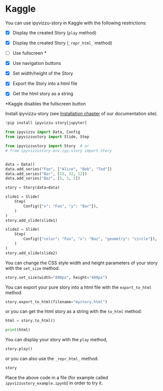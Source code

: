 # Kaggle

You can use ipyvizzu-story in Kaggle with the following restrictions:

- [x] Display the created Story (`play` method)
- [x] Display the created Story (`_repr_html_` method)
- [ ] Use fullscreen *
- [x] Use navigation buttons

- [x] Set width/height of the Story

- [x] Export the Story into a html file
- [x] Get the html story as a string

*Kaggle disables the fullscreen button

Install ipyvizzu-story (see [Installation chapter](../../installation.md) of our documentation site).

```python
!pip install ipyvizzu-story[jupyter]
```

```python
from ipyvizzu import Data, Config
from ipyvizzustory import Slide, Step

from ipyvizzustory import Story  # or
# from ipyvizzustory.env.ipy.story import Story


data = Data()
data.add_series("Foo", ["Alice", "Bob", "Ted"])
data.add_series("Bar", [15, 32, 12])
data.add_series("Baz", [5, 3, 2])

story = Story(data=data)

slide1 = Slide(
    Step(
        Config({"x": "Foo", "y": "Bar"}),
    )
)
story.add_slide(slide1)

slide2 = Slide(
    Step(
        Config({"color": "Foo", "x": "Baz", "geometry": "circle"}),
    )
)
story.add_slide(slide2)
```

You can change the CSS style width and height parameters of your story with the `set_size` method.

```python
story.set_size(width="800px", height="480px")
```

You can export your pure story into a html file with the `export_to_html` method

```python
story.export_to_html(filename="mystory.html")
```

or you can get the html story as a string with the `to_html` method:

```python
html = story.to_html()

print(html)
```

You can display your story with the `play` method,

```python
story.play()
```

or you can also use the `_repr_html_` method.

```python
story
```

Place the above code in a file (for example called `ipyvizzustory_example.ipynb`) in order to try it.
